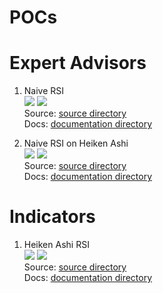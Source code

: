 # POCs

# Expert Advisors


1. Naive RSI <br>
    [![](https://img.shields.io/badge/state-wip-red)](EA/Naive%20RSI%20EA) 
    [![](https://img.shields.io/badge/backtest-not_started-red)](EA/Naive%20RSI%20EA)<br>
    Source: [source directory](EA/Naive%20RSI%20EA/src/)<br>
    Docs: [documentation directory](EA/Naive%20RSI%20EA/docs/)<br>


2. Naive RSI on Heiken Ashi <br>
    [![](https://img.shields.io/badge/state-wip-red)](EA/Naive%20RSI%20on%20Heiken%20Ashi) 
    [![](https://img.shields.io/badge/backtest-not_started-red)](EA/Naive%20RSI%20on%20Heiken%20Ashi)<br>
    Source: [source directory](EA/Naive%20RSI%20on%20Heiken%20Ashi/src/)<br>
    Docs: [documentation directory](EA/Naive%20RSI%20on%20Heiken%20Ashi/docs/)<br>


# Indicators

1. Heiken Ashi RSI  <br>
    [![](https://img.shields.io/badge/state-implemented-yellow)](Indicator%20Advisor/Heiken%20Ashi%20RSI) 
    [![](https://img.shields.io/badge/backtest-not_started-red)](Indicator%20Advisor/Heiken%20Ashi%20RSI)<br>
    Source: [source directory](Indicators/Heiken%20Ashi%20RSI/src/)<br>
    Docs: [documentation directory](Indicators/Heiken%20Ashi%20RSI/docs/)<br>

